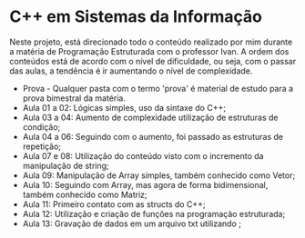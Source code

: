 # C++ em Sistemas da Informação

Neste projeto, está direcionado todo o conteúdo realizado por mim durante a matéria de Programação Estruturada com o professor Ivan.
A ordem dos conteúdos está de acordo com o nível de dificuldade, ou seja, com o passar das aulas, a tendência é ir aumentando o nível de complexidade.

- Prova - Qualquer pasta com o termo 'prova' é material de estudo para a prova bimestral da matéria.
- Aula 01 a 02: Lógicas simples, uso da sintaxe do C++;
- Aula 03 a 04: Aumento de complexidade utilização de estruturas de condição;
- Aula 04 a 06: Seguindo com o aumento, foi passado as estruturas de repetição;
- Aula 07 e 08: Utilização do conteúdo visto com o incremento da manipulação de string;
- Aula 09: Manipulação de Array simples, também conhecido como Vetor;
- Aula 10: Seguindo com Array, mas agora de forma bidimensional, também conhecido como Matriz; 
- Aula 11: Primeiro contato com as structs do C++;
- Aula 12: Utilização e criação de funções na programação estruturada;
- Aula 13: Gravação de dados em um arquivo txt utilizando <fstream>;
